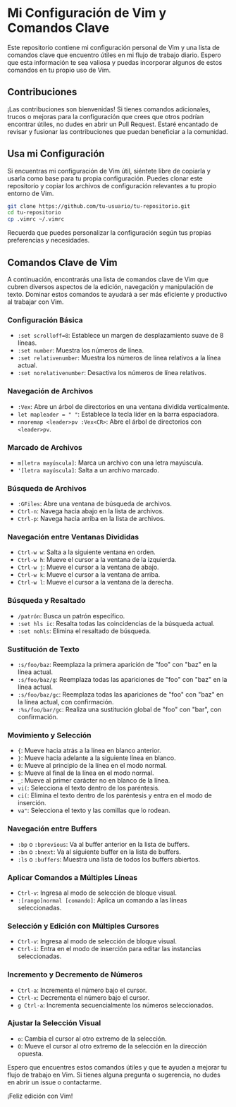 # Mi Configuración de Vim y Comandos Clave

Este repositorio contiene mi configuración personal de Vim y una lista de comandos clave que encuentro útiles en mi flujo de trabajo diario. Espero que esta información te sea valiosa y puedas incorporar algunos de estos comandos en tu propio uso de Vim.

## Contribuciones

¡Las contribuciones son bienvenidas! Si tienes comandos adicionales, trucos o mejoras para la configuración que crees que otros podrían encontrar útiles, no dudes en abrir un Pull Request. Estaré encantado de revisar y fusionar las contribuciones que puedan beneficiar a la comunidad.

## Usa mi Configuración

Si encuentras mi configuración de Vim útil, siéntete libre de copiarla y usarla como base para tu propia configuración. Puedes clonar este repositorio y copiar los archivos de configuración relevantes a tu propio entorno de Vim.

```bash
git clone https://github.com/tu-usuario/tu-repositorio.git
cd tu-repositorio
cp .vimrc ~/.vimrc
```

Recuerda que puedes personalizar la configuración según tus propias preferencias y necesidades.

## Comandos Clave de Vim

A continuación, encontrarás una lista de comandos clave de Vim que cubren diversos aspectos de la edición, navegación y manipulación de texto. Dominar estos comandos te ayudará a ser más eficiente y productivo al trabajar con Vim.

### Configuración Básica

- `:set scrolloff=8`: Establece un margen de desplazamiento suave de 8 líneas.
- `:set number`: Muestra los números de línea.
- `:set relativenumber`: Muestra los números de línea relativos a la línea actual.
- `:set norelativenumber`: Desactiva los números de línea relativos.

### Navegación de Archivos

- `:Vex`: Abre un árbol de directorios en una ventana dividida verticalmente.
- `let mapleader = " "`: Establece la tecla líder en la barra espaciadora.
- `nnoremap <leader>pv :Vex<CR>`: Abre el árbol de directorios con `<leader>pv`.

### Marcado de Archivos

- `m[letra mayúscula]`: Marca un archivo con una letra mayúscula.
- `'[letra mayúscula]`: Salta a un archivo marcado.

### Búsqueda de Archivos

- `:GFiles`: Abre una ventana de búsqueda de archivos.
- `Ctrl-n`: Navega hacia abajo en la lista de archivos.
- `Ctrl-p`: Navega hacia arriba en la lista de archivos.

### Navegación entre Ventanas Divididas

- `Ctrl-w w`: Salta a la siguiente ventana en orden.
- `Ctrl-w h`: Mueve el cursor a la ventana de la izquierda.
- `Ctrl-w j`: Mueve el cursor a la ventana de abajo.
- `Ctrl-w k`: Mueve el cursor a la ventana de arriba.
- `Ctrl-w l`: Mueve el cursor a la ventana de la derecha.

### Búsqueda y Resaltado

- `/patrón`: Busca un patrón específico.
- `:set hls ic`: Resalta todas las coincidencias de la búsqueda actual.
- `:set nohls`: Elimina el resaltado de búsqueda.

### Sustitución de Texto

- `:s/foo/baz`: Reemplaza la primera aparición de "foo" con "baz" en la línea actual.
- `:s/foo/baz/g`: Reemplaza todas las apariciones de "foo" con "baz" en la línea actual.
- `:s/foo/baz/gc`: Reemplaza todas las apariciones de "foo" con "baz" en la línea actual, con confirmación.
- `:%s/foo/bar/gc`: Realiza una sustitución global de "foo" con "bar", con confirmación.

### Movimiento y Selección

- `{`: Mueve hacia atrás a la línea en blanco anterior.
- `}`: Mueve hacia adelante a la siguiente línea en blanco.
- `0`: Mueve al principio de la línea en el modo normal.
- `$`: Mueve al final de la línea en el modo normal.
- `_`: Mueve al primer carácter no en blanco de la línea.
- `vi(`: Selecciona el texto dentro de los paréntesis.
- `ci(`: Elimina el texto dentro de los paréntesis y entra en el modo de inserción.
- `va"`: Selecciona el texto y las comillas que lo rodean.

### Navegación entre Buffers

- `:bp` o `:bprevious`: Va al buffer anterior en la lista de buffers.
- `:bn` o `:bnext`: Va al siguiente buffer en la lista de buffers.
- `:ls` o `:buffers`: Muestra una lista de todos los buffers abiertos.

### Aplicar Comandos a Múltiples Líneas

- `Ctrl-v`: Ingresa al modo de selección de bloque visual.
- `:[rango]normal [comando]`: Aplica un comando a las líneas seleccionadas.

### Selección y Edición con Múltiples Cursores

- `Ctrl-v`: Ingresa al modo de selección de bloque visual.
- `Ctrl-i`: Entra en el modo de inserción para editar las instancias seleccionadas.

### Incremento y Decremento de Números

- `Ctrl-a`: Incrementa el número bajo el cursor.
- `Ctrl-x`: Decrementa el número bajo el cursor.
- `g Ctrl-a`: Incrementa secuencialmente los números seleccionados.

### Ajustar la Selección Visual

- `o`: Cambia el cursor al otro extremo de la selección.
- `O`: Mueve el cursor al otro extremo de la selección en la dirección opuesta.

Espero que encuentres estos comandos útiles y que te ayuden a mejorar tu flujo de trabajo en Vim. Si tienes alguna pregunta o sugerencia, no dudes en abrir un issue o contactarme.

¡Feliz edición con Vim!
